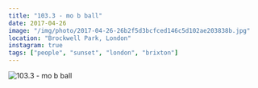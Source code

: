 ```yaml
---
title: "103.3 - mo b ball"
date: 2017-04-26
image: "/img/photo/2017-04-26-26b2f5d3bcfced146c5d102ae203838b.jpg"
location: "Brockwell Park, London"
instagram: true
tags: ["people", "sunset", "london", "brixton"]
---
```


![103.3 - mo b ball](/img/photo/2017-04-26-26b2f5d3bcfced146c5d102ae203838b.jpg)

